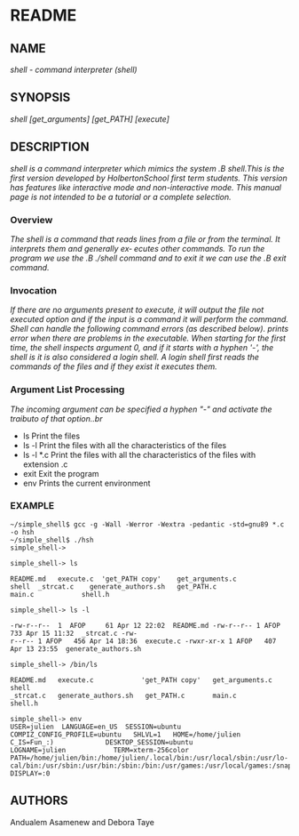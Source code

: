 # README 
## NAME
_shell - command interpreter (shell)_

## SYNOPSIS
_shell [get_arguments] [get_PATH] [execute]_

## DESCRIPTION
_shell is a command interpreter which mimics the system .B shell.This is the first version developed by HolbertonSchool first term students. This version has features like interactive mode and non-interactive mode. This manual page is not intended to be a tutorial or a complete selection._

### Overview
_The shell is a command that reads lines from a file or from the terminal. It interprets them and generally ex‐ ecutes other commands. To run the program we use the .B ./shell command and to exit it we can use the .B exit command._

### Invocation
_If  there are no arguments present to execute, it will output the file not executed option and if the input is a command it will perform the command. Shell can handle the following command  errors  (as  described  below). prints  error  when there are problems in the executable. When starting for the first time, the shell inspects argument 0, and if it starts with a hyphen '-', the shell is it is also considered  a  login  shell.  A  login shell first reads the commands of the files and if they exist it executes them._
### Argument List Processing
_The  incoming argument can be specified a hyphen "-" and activate the traibuto of that option..br_ 

* ls Print the files
* ls -l Print the files with all the characteristics of the files
* ls -l *.c Print the files with all the characteristics of the files with extension .c
* exit Exit the program
* env Prints the current environment

### EXAMPLE
```
~/simple_shell$ gcc -g -Wall -Werror -Wextra -pedantic -std=gnu89 *.c -o hsh
~/simple_shell$ ./hsh
simple_shell-> 

simple_shell-> ls

README.md   execute.c  'get_PATH copy'    get_arguments.c    
shell  _strcat.c    generate_authors.sh   get_PATH.c       
main.c            shell.h
        
simple_shell-> ls -l

-rw-r--r--  1  AFOP     61 Apr 12 22:02  README.md -rw-r--r-- 1 AFOP   733 Apr 15 11:32  _strcat.c -rw-
r--r-- 1 AFOP   456 Apr 14 18:36  execute.c -rwxr-xr-x 1 AFOP   407 Apr 13 23:55  generate_authors.sh
        
simple_shell-> /bin/ls

README.md   execute.c            'get_PATH copy'   get_arguments.c   shell
_strcat.c   generate_authors.sh   get_PATH.c       main.c            shell.h

simple_shell-> env
USER=julien  LANGUAGE=en_US  SESSION=ubuntu  COMPIZ_CONFIG_PROFILE=ubuntu   SHLVL=1   HOME=/home/julien
C_IS=Fun_:)             DESKTOP_SESSION=ubuntu            LOGNAME=julien            TERM=xterm-256color
PATH=/home/julien/bin:/home/julien/.local/bin:/usr/local/sbin:/usr/lo‐
cal/bin:/usr/sbin:/usr/bin:/sbin:/bin:/usr/games:/usr/local/games:/snap/bin DISPLAY=:0
```
## AUTHORS
Andualem Asamenew and Debora Taye
